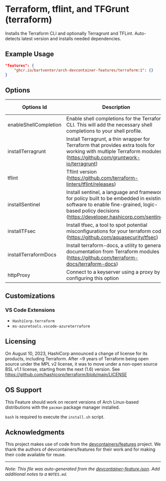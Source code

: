 
# Terraform, tflint, and TFGrunt (terraform)

Installs the Terraform CLI and optionally Terragrunt and TFLint. Auto-detects latest version and installs needed dependencies.

## Example Usage

```json
"features": {
    "ghcr.io/bartventer/arch-devcontainer-features/terraform:1": {}
}
```

## Options

| Options Id | Description | Type | Default Value |
|-----|-----|-----|-----|
| enableShellCompletion | Enable shell completions for the Terraform CLI. This will add the necessary shell completions to your shell profile. | boolean | true |
| installTerragrunt | Install Terragrunt, a thin wrapper for Terraform that provides extra tools for working with multiple Terraform modules (https://github.com/gruntwork-io/terragrunt) | boolean | true |
| tflint | Tflint version (https://github.com/terraform-linters/tflint/releases) | string | latest |
| installSentinel | Install sentinel, a language and framework for policy built to be embedded in existing software to enable fine-grained, logic-based policy decisions (https://developer.hashicorp.com/sentinel) | boolean | false |
| installTFsec | Install tfsec, a tool to spot potential misconfigurations for your terraform code (https://github.com/aquasecurity/tfsec) | boolean | false |
| installTerraformDocs | Install terraform-docs, a utility to generate documentation from Terraform modules (https://github.com/terraform-docs/terraform-docs) | boolean | false |
| httpProxy | Connect to a keyserver using a proxy by configuring this option | string | - |

## Customizations

### VS Code Extensions

- `HashiCorp.terraform`
- `ms-azuretools.vscode-azureterraform`



## Licensing

On August 10, 2023, HashiCorp announced a change of license for its products, including Terraform. After ~9 years of Terraform being open source under the MPL v2 license, it was to move under a non-open source BSL v1.1 license, starting from the next (1.6) version. See https://github.com/hashicorp/terraform/blob/main/LICENSE

## OS Support

This Feature should work on recent versions of Arch Linux-based distributions with the `pacman` package manager installed.

`bash` is required to execute the `install.sh` script.

## Acknowledgments

This project makes use of code from the [devcontainers/features](https://github.com/devcontainers/features/tree/main/src/terraform) project. We thank the authors of devcontainers/features for their work and for making their code available for reuse.


---

_Note: This file was auto-generated from the [devcontainer-feature.json](https://github.com/bartventer/arch-devcontainer-features/blob/main/src/terraform/devcontainer-feature.json).  Add additional notes to a `NOTES.md`._
